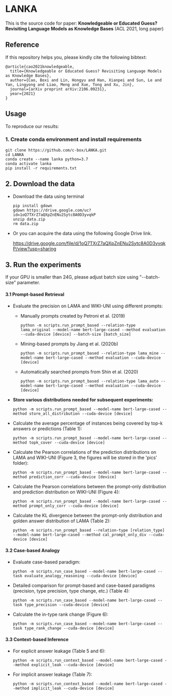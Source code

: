 # LANKA

This is the source code for paper: **Knowledgeable or Educated Guess? Revisiting Language Models as Knowledge Bases** (ACL 2021, long paper)

## Reference

If this repository helps you, please kindly cite the following bibtext:

```
@article{cao2021knowledgeable,
  title={Knowledgeable or Educated Guess? Revisiting Language Models as Knowledge Bases},
  author={Cao, Boxi and Lin, Hongyu and Han, Xianpei and Sun, Le and Yan, Lingyong and Liao, Meng and Xue, Tong and Xu, Jin},
  journal={arXiv preprint arXiv:2106.09231},
  year={2021}
}
```

## Usage

To reproduce our results:

### 1. Create conda environment and install requirements

```shell
git clone https://github.com/c-box/LANKA.git
cd LANKA
conda create --name lanka python=3.7
conda activate lanka
pip install -r requirements.txt
```

## 2. Download the data

* Download the data using terminal

  ```shell
  pip install gdown
  gdown https://drive.google.com/uc?id=1oQ7TXrZ7aQXpZnENu2Sytc8A0D3yvqkP
  unzip data.zip
  rm data.zip
  ```

* Or you can acquire the data using the following Google Drive link.

  https://drive.google.com/file/d/1oQ7TXrZ7aQXpZnENu2Sytc8A0D3yvqkP/view?usp=sharing

## 3. Run the experiments
If your GPU is smaller than 24G, please adjust batch size using "--batch-size" parameter.
#### 3.1 Prompt-based Retrieval

* Evaluate the precision on LAMA and WIKI-UNI using different prompts:

  * Manually prompts created by Petroni et al. (2019)

    ```shell
    python -m scripts.run_prompt_based --relation-type lama_original --model-name bert-large-cased --method evaluation --cuda-device [device] --batch-size [batch_size]
    ```

  * Mining-based prompts by Jiang et al. (2020b)

    ```shell
    python -m scripts.run_prompt_based --relation-type lama_mine --model-name bert-large-cased --method evaluation --cuda-device [device]
    ```

  * Automatically searched prompts from Shin et al. (2020)

    ```shell
    python -m scripts.run_prompt_based --relation-type lama_auto --model-name bert-large-cased --method evaluation --cuda-device [device]
    ```

* **Store various distributions needed for subsequent experiments:**

  ```shell
  python -m scripts.run_prompt_based --model-name bert-large-cased --method store_all_distribution --cuda-device [device]
  ```
  
* Calculate the average percentage of instances being covered by top-k answers or predictions (Table 1):

  ```shell
  python -m scripts.run_prompt_based --model-name bert-large-cased --method topk_cover --cuda-device [device]
  ```

* Calculate the Pearson correlations of the prediction distributions on LAMA and WIKI-UNI (Figure 3, the figures will be stored in the 'pics' folder):

  ```shell
  python -m scripts.run_prompt_based --model-name bert-large-cased --method prediction_corr --cuda-device [device]
  ```

* Calculate the Pearson correlations between the prompt-only distribution and prediction distribution on WIKI-UNI (Figure 4):

  ```shell
  python -m scripts.run_prompt_based --model-name bert-large-cased --method prompt_only_corr --cuda-device [device]
  ```

* Calculate the KL divergence between the prompt-only distribution and golden answer distribution of LAMA (Table 2):

  ```shell
  python -m scripts.run_prompt_based --relation-type [relation_type] --model-name bert-large-cased --method cal_prompt_only_div --cuda-device [device]
  ```

#### 3.2 Case-based Analogy

* Evaluate case-based paradigm:

  ```shell
  python -m scripts.run_case_based --model-name bert-large-cased --task evaluate_analogy_reasoning --cuda-device [device]
  ```

* Detailed comparison for prompt-based and case-based  paradigms (precision, type precision, type change, etc.) (Table 4):

  ```shell
  python -m scripts.run_case_based --model-name bert-large-cased --task type_precision --cuda-device [device]
  ```

* Calculate the in-type rank change (Figure 6):

  ```shell
  python -m scripts.run_case_based --model-name bert-large-cased --task type_rank_change --cuda-device [device]
  ```

#### 3.3 Context-based Inference

* For explicit answer leakage (Table 5 and 6):

  ```shell
  python -m scripts.run_context_based --model-name bert-large-cased --method explicit_leak --cuda-device [device]
  ```

* For implicit answer leakage (Table 7):

  ```shell
  python -m scripts.run_context_based --model-name bert-large-cased --method implicit_leak --cuda-device [device]
  ```
